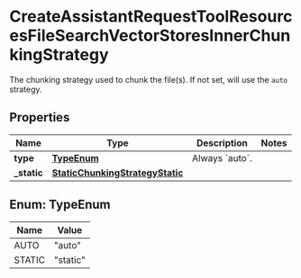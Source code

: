 

# CreateAssistantRequestToolResourcesFileSearchVectorStoresInnerChunkingStrategy

The chunking strategy used to chunk the file(s). If not set, will use the `auto` strategy.

## Properties

| Name | Type | Description | Notes |
|------------ | ------------- | ------------- | -------------|
|**type** | [**TypeEnum**](#TypeEnum) | Always &#x60;auto&#x60;. |  |
|**_static** | [**StaticChunkingStrategyStatic**](StaticChunkingStrategyStatic.md) |  |  |



## Enum: TypeEnum

| Name | Value |
|---- | -----|
| AUTO | &quot;auto&quot; |
| STATIC | &quot;static&quot; |




